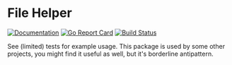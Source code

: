 # File Helper

[![Documentation](https://godoc.org/github.com/shoobyban/filehelper?status.svg)](http://godoc.org/github.com/shoobyban/filehelper)
[![Go Report Card](https://goreportcard.com/badge/github.com/shoobyban/filehelper)](https://goreportcard.com/report/github.com/shoobyban/filehelper)
[![Build Status](https://travis-ci.org/shoobyban/filehelper.svg?branch=master)](https://travis-ci.org/shoobyban/filehelper)

See (limited) tests for example usage. This package is used by some other projects, you might find it useful as well, but it's borderline antipattern.